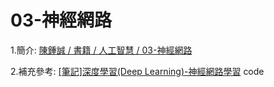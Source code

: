 # 03-神經網路

1.簡介: <a href="https://misavo.com/blog/%E9%99%B3%E9%8D%BE%E8%AA%A0/%E6%9B%B8%E7%B1%8D/%E4%BA%BA%E5%B7%A5%E6%99%BA%E6%85%A7/03-%E7%A5%9E%E7%B6%93%E7%B6%B2%E8%B7%AF">陳鍾誠 / 書籍 / 人工智慧 / 03-神經網路</a>

2.補充參考: 
<a href="https://ithelp.ithome.com.tw/articles/10198796">[筆記]深度學習(Deep Learning)-神經網路學習</a>
code
